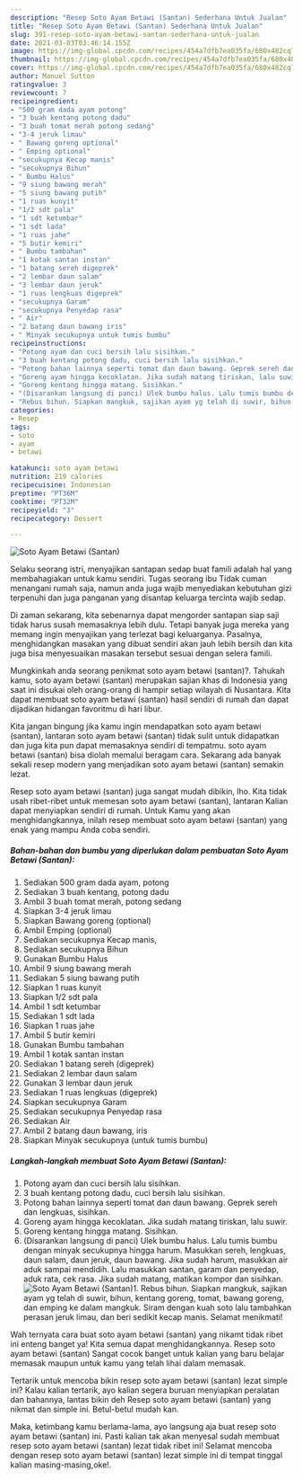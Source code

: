 ```yaml
---
description: "Resep Soto Ayam Betawi (Santan) Sederhana Untuk Jualan"
title: "Resep Soto Ayam Betawi (Santan) Sederhana Untuk Jualan"
slug: 391-resep-soto-ayam-betawi-santan-sederhana-untuk-jualan
date: 2021-03-03T03:46:14.155Z
image: https://img-global.cpcdn.com/recipes/454a7dfb7ea035fa/680x482cq70/soto-ayam-betawi-santan-foto-resep-utama.jpg
thumbnail: https://img-global.cpcdn.com/recipes/454a7dfb7ea035fa/680x482cq70/soto-ayam-betawi-santan-foto-resep-utama.jpg
cover: https://img-global.cpcdn.com/recipes/454a7dfb7ea035fa/680x482cq70/soto-ayam-betawi-santan-foto-resep-utama.jpg
author: Manuel Sutton
ratingvalue: 3
reviewcount: 7
recipeingredient:
- "500 gram dada ayam potong"
- "3 buah kentang potong dadu"
- "3 buah tomat merah potong sedang"
- "3-4 jeruk limau"
- " Bawang goreng optional"
- " Emping optional"
- "secukupnya Kecap manis"
- "secukupnya Bihun"
- " Bumbu Halus"
- "9 siung bawang merah"
- "5 siung bawang putih"
- "1 ruas kunyit"
- "1/2 sdt pala"
- "1 sdt ketumbar"
- "1 sdt lada"
- "1 ruas jahe"
- "5 butir kemiri"
- " Bumbu tambahan"
- "1 kotak santan instan"
- "1 batang sereh digeprek"
- "2 lembar daun salam"
- "3 lembar daun jeruk"
- "1 ruas lengkuas digeprek"
- "secukupnya Garam"
- "secukupnya Penyedap rasa"
- " Air"
- "2 batang daun bawang iris"
- " Minyak secukupnya untuk tumis bumbu"
recipeinstructions:
- "Potong ayam dan cuci bersih lalu sisihkan."
- "3 buah kentang potong dadu, cuci bersih lalu sisihkan."
- "Potong bahan lainnya seperti tomat dan daun bawang. Geprek sereh dan lengkuas, sisihkan."
- "Goreng ayam hingga kecoklatan. Jika sudah matang tiriskan, lalu suwir."
- "Goreng kentang hingga matang. Sisihkan."
- "(Disarankan langsung di panci) Ulek bumbu halus. Lalu tumis bumbu dengan minyak secukupnya hingga harum. Masukkan sereh, lengkuas, daun salam, daun jeruk, daun bawang. Jika sudah harum, masukkan air aduk sampai mendidih. Lalu masukkan santan, garam dan penyedap, aduk rata, cek rasa. Jika sudah matang, matikan kompor dan sisihkan."
- "Rebus bihun. Siapkan mangkuk, sajikan ayam yg telah di suwir, bihun, kentang goreng, tomat, bawang goreng, dan emping ke dalam mangkuk. Siram dengan kuah soto lalu tambahkan perasan jeruk limau, dan beri sedikit kecap manis. Selamat menikmati!"
categories:
- Resep
tags:
- soto
- ayam
- betawi

katakunci: soto ayam betawi 
nutrition: 219 calories
recipecuisine: Indonesian
preptime: "PT36M"
cooktime: "PT32M"
recipeyield: "3"
recipecategory: Dessert

---
```



![Soto Ayam Betawi (Santan)](https://img-global.cpcdn.com/recipes/454a7dfb7ea035fa/680x482cq70/soto-ayam-betawi-santan-foto-resep-utama.jpg)

Selaku seorang istri, menyajikan santapan sedap buat famili adalah hal yang membahagiakan untuk kamu sendiri. Tugas seorang ibu Tidak cuman menangani rumah saja, namun anda juga wajib menyediakan kebutuhan gizi terpenuhi dan juga panganan yang disantap keluarga tercinta wajib sedap.

Di zaman  sekarang, kita sebenarnya dapat mengorder santapan siap saji tidak harus susah memasaknya lebih dulu. Tetapi banyak juga mereka yang memang ingin menyajikan yang terlezat bagi keluarganya. Pasalnya, menghidangkan masakan yang dibuat sendiri akan jauh lebih bersih dan kita juga bisa menyesuaikan masakan tersebut sesuai dengan selera famili. 



Mungkinkah anda seorang penikmat soto ayam betawi (santan)?. Tahukah kamu, soto ayam betawi (santan) merupakan sajian khas di Indonesia yang saat ini disukai oleh orang-orang di hampir setiap wilayah di Nusantara. Kita dapat membuat soto ayam betawi (santan) hasil sendiri di rumah dan dapat dijadikan hidangan favoritmu di hari libur.

Kita jangan bingung jika kamu ingin mendapatkan soto ayam betawi (santan), lantaran soto ayam betawi (santan) tidak sulit untuk didapatkan dan juga kita pun dapat memasaknya sendiri di tempatmu. soto ayam betawi (santan) bisa diolah memalui beragam cara. Sekarang ada banyak sekali resep modern yang menjadikan soto ayam betawi (santan) semakin lezat.

Resep soto ayam betawi (santan) juga sangat mudah dibikin, lho. Kita tidak usah ribet-ribet untuk memesan soto ayam betawi (santan), lantaran Kalian dapat menyiapkan sendiri di rumah. Untuk Kamu yang akan menghidangkannya, inilah resep membuat soto ayam betawi (santan) yang enak yang mampu Anda coba sendiri.

<!--inarticleads1-->

##### Bahan-bahan dan bumbu yang diperlukan dalam pembuatan Soto Ayam Betawi (Santan):

1. Sediakan 500 gram dada ayam, potong
1. Sediakan 3 buah kentang, potong dadu
1. Ambil 3 buah tomat merah, potong sedang
1. Siapkan 3-4 jeruk limau
1. Siapkan  Bawang goreng (optional)
1. Ambil  Emping (optional)
1. Sediakan secukupnya Kecap manis,
1. Sediakan secukupnya Bihun
1. Gunakan  Bumbu Halus
1. Ambil 9 siung bawang merah
1. Sediakan 5 siung bawang putih
1. Siapkan 1 ruas kunyit
1. Siapkan 1/2 sdt pala
1. Ambil 1 sdt ketumbar
1. Sediakan 1 sdt lada
1. Siapkan 1 ruas jahe
1. Ambil 5 butir kemiri
1. Gunakan  Bumbu tambahan
1. Ambil 1 kotak santan instan
1. Sediakan 1 batang sereh (digeprek)
1. Sediakan 2 lembar daun salam
1. Gunakan 3 lembar daun jeruk
1. Sediakan 1 ruas lengkuas (digeprek)
1. Siapkan secukupnya Garam
1. Sediakan secukupnya Penyedap rasa
1. Sediakan  Air
1. Ambil 2 batang daun bawang, iris
1. Siapkan  Minyak secukupnya (untuk tumis bumbu)




<!--inarticleads2-->

##### Langkah-langkah membuat Soto Ayam Betawi (Santan):

1. Potong ayam dan cuci bersih lalu sisihkan.
1. 3 buah kentang potong dadu, cuci bersih lalu sisihkan.
1. Potong bahan lainnya seperti tomat dan daun bawang. Geprek sereh dan lengkuas, sisihkan.
1. Goreng ayam hingga kecoklatan. Jika sudah matang tiriskan, lalu suwir.
1. Goreng kentang hingga matang. Sisihkan.
1. (Disarankan langsung di panci) Ulek bumbu halus. Lalu tumis bumbu dengan minyak secukupnya hingga harum. Masukkan sereh, lengkuas, daun salam, daun jeruk, daun bawang. Jika sudah harum, masukkan air aduk sampai mendidih. Lalu masukkan santan, garam dan penyedap, aduk rata, cek rasa. Jika sudah matang, matikan kompor dan sisihkan.
<img src="//assets-global.cpcdn.com/assets/icons/button_play-2c75c40dde080a61004c1f40b05d8f140eaff45d7e9e6481dc71c63d2e7c4909.png" alt="Soto Ayam Betawi (Santan)">1. Rebus bihun. Siapkan mangkuk, sajikan ayam yg telah di suwir, bihun, kentang goreng, tomat, bawang goreng, dan emping ke dalam mangkuk. Siram dengan kuah soto lalu tambahkan perasan jeruk limau, dan beri sedikit kecap manis. Selamat menikmati!




Wah ternyata cara buat soto ayam betawi (santan) yang nikamt tidak ribet ini enteng banget ya! Kita semua dapat menghidangkannya. Resep soto ayam betawi (santan) Sangat cocok banget untuk kalian yang baru belajar memasak maupun untuk kamu yang telah lihai dalam memasak.

Tertarik untuk mencoba bikin resep soto ayam betawi (santan) lezat simple ini? Kalau kalian tertarik, ayo kalian segera buruan menyiapkan peralatan dan bahannya, lantas bikin deh Resep soto ayam betawi (santan) yang nikmat dan simple ini. Betul-betul mudah kan. 

Maka, ketimbang kamu berlama-lama, ayo langsung aja buat resep soto ayam betawi (santan) ini. Pasti kalian tak akan menyesal sudah membuat resep soto ayam betawi (santan) lezat tidak ribet ini! Selamat mencoba dengan resep soto ayam betawi (santan) lezat simple ini di tempat tinggal kalian masing-masing,oke!.

